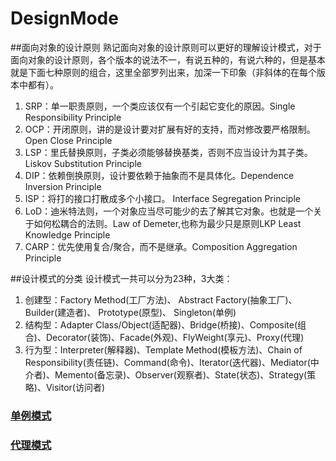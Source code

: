 # DesignMode
##面向对象的设计原则
熟记面向对象的设计原则可以更好的理解设计模式，对于面向对象的设计原则，各个版本的说法不一，有说五种的，有说六种的，但是基本就是下面七种原则的组合，这里全部罗列出来，加深一下印象（非斜体的在每个版本中都有）。

1. SRP：单一职责原则，一个类应该仅有一个引起它变化的原因。Single Responsibility Principle
2. OCP：开闭原则，讲的是设计要对扩展有好的支持，而对修改要严格限制。Open Close Principle
3. LSP：里氏替换原则，子类必须能够替换基类，否则不应当设计为其子类。Liskov Substitution Principle
4. DIP：依赖倒换原则，设计要依赖于抽象而不是具体化。Dependence Inversion Principle
5. ISP：将打的接口打散成多个小接口。 Interface Segregation Principle
6. LoD：迪米特法则，一个对象应当尽可能少的去了解其它对象。也就是一个关于如何松耦合的法则。Law of Demeter,也称为最少只是原则LKP Least Knowledge Principle
7. CARP：优先使用复合/聚合，而不是继承。Composition Aggregation Principle

##设计模式的分类
设计模式一共可以分为23种，3大类：
1. 创建型：Factory Method(工厂方法)、 Abstract Factory(抽象工厂)、 Builder(建造者)、 Prototype(原型)、 Singleton(单例)
2. 结构型：Adapter Class/Object(适配器)、Bridge(桥接)、Composite(组合)、Decorator(装饰)、Facade(外观)、FlyWeight(享元)、Proxy(代理)
3. 行为型：Interpreter(解释器)、Template Method(模板方法)、Chain of Responsibility(责任链)、Command(命令)、Iterator(迭代器)、Mediator(中介者)、Memento(备忘录)、Observer(观察者)、State(状态)、Strategy(策略)、Visitor(访问者)

### [单例模式](doc/Proxy.md)
### [代理模式](doc/Singletone.md)